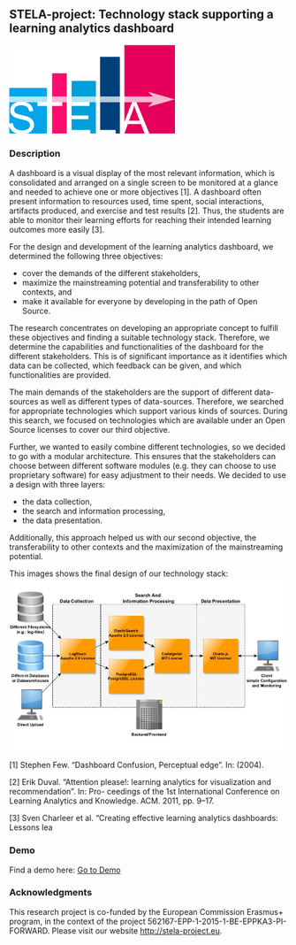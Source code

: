 ## STELA-project: Technology stack supporting a learning analytics dashboard

<img src="https://raw.githubusercontent.com/stela-project/ts/master/images/logo.png" alt="Logo STELA-Project" width="300" height="auto">

### Description

A dashboard is a visual display of the most relevant information, which is consolidated and arranged on a single screen to be monitored at a glance and needed to achieve one or more objectives [1]. A dashboard often present information to resources used, time spent, social interactions, artifacts produced, and exercise and test results [2]. Thus, the students are able to monitor their learning efforts for reaching their intended learning outcomes more easily [3].

For the design and development of the learning analytics dashboard, we determined the following three objectives:
<ul>
  <li>cover the demands of the different stakeholders,</li>
  <li>maximize the mainstreaming potential and transferability to other contexts, and</li>
  <li>make it available for everyone by developing in the path of Open Source.</li>
</ul>

The research concentrates on developing an appropriate concept to fulfill these objectives and finding a suitable technology stack. Therefore, we determine the capabilities and functionalities of the dashboard for the different stakeholders. This is of significant importance as it identifies which data can be collected, which feedback can be given, and which functionalities are provided.

The main demands of the stakeholders are the support of different data-sources as well as different types of data-sources. Therefore, we searched for appropriate technologies which support various kinds of sources. During this search, we focused on technologies which are available under an Open Source licenses to cover our third objective.

Further, we wanted to easily combine different technologies, so we decided to go with a modular architecture. This ensures that the stakeholders can choose between different software modules (e.g. they can choose to use proprietary software) for easy adjustment to their needs. We decided to use a design with three layers:
<ul>
  <li>the data collection,</li>
  <li>the search and information processing,</li>
  <li>the data presentation.</li>
</ul>

Additionally, this approach helped us with our second objective, the transferability to other contexts and the maximization of the mainstreaming potential.

This images shows the final design of our technology stack:
<img src="https://raw.githubusercontent.com/stela-project/ts/master/images/ts.jpg" alt="Image of techhnology stack" width="600" height="auto">

[1] Stephen Few. “Dashboard Confusion, Perceptual edge”. In: (2004).

[2] Erik Duval. “Attention please!: learning analytics for visualization and recommendation”. In: Pro-
ceedings of the 1st International Conference on Learning Analytics and Knowledge. ACM. 2011,
pp. 9–17.

[3] Sven Charleer et al. “Creating effective learning analytics dashboards: Lessons lea

### Demo

Find a demo here: <a href="https://htmlpreview.github.io/?https://raw.githubusercontent.com/stela-project/ts/master/example/index.php/general/index.html" target="_blank">Go to Demo</a>

### Acknowledgments

This research project is co-funded by the European Commission Erasmus+ program, in the context of the project 562167-EPP-1-2015-1-BE-EPPKA3-PI-FORWARD. Please visit our website http://stela-project.eu.
